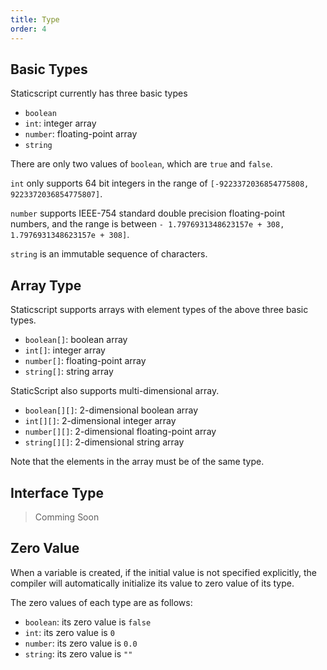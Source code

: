 ```yaml
---
title: Type
order: 4
---
```


## Basic Types

Staticscript currently has three basic types

- `boolean`
- `int`: integer array
- `number`: floating-point array
- `string`

There are only two values of `boolean`, which are `true` and `false`.

`int` only supports 64 bit integers in the range of `[-9223372036854775808, 9223372036854775807]`.

`number` supports IEEE-754 standard double precision floating-point numbers, and the range is between `- 1.7976931348623157e + 308, 1.7976931348623157e + 308]`.

`string` is an immutable sequence of characters.

## Array Type

Staticscript supports arrays with element types of the above three basic types.

- `boolean[]`: boolean array
- `int[]`: integer array
- `number[]`: floating-point array
- `string[]`: string array

StaticScript also supports multi-dimensional array.

- `boolean[][]`: 2-dimensional boolean array
- `int[][]`: 2-dimensional integer array
- `number[][]`: 2-dimensional floating-point array
- `string[][]`: 2-dimensional string array

Note that the elements in the array must be of the same type.

## Interface Type

> Comming Soon

## Zero Value

When a variable is created, if the initial value is not specified explicitly, the compiler will automatically initialize its value to zero value of its type.

The zero values of each type are as follows:

- `boolean`: its zero value is `false`
- `int`: its zero value is `0`
- `number`: its zero value is `0.0`
- `string`: its zero value is `""`

